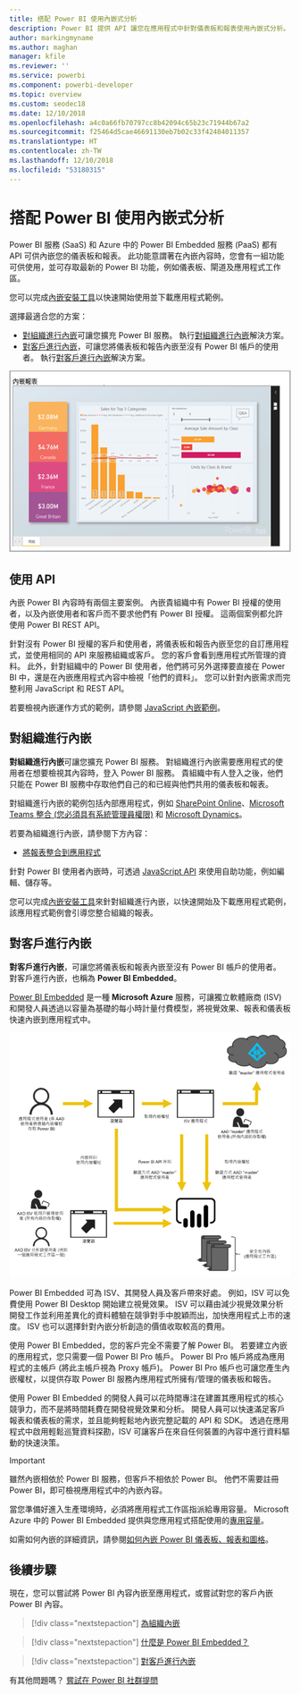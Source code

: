 ```yaml
---
title: 搭配 Power BI 使用內嵌式分析
description: Power BI 提供 API 讓您在應用程式中針對儀表板和報表使用內嵌式分析。 深入了解在 PaaS 和 SaaS 環境中使用內嵌式分析軟體、內嵌式分析工具，或內嵌式商業智慧工具搭配 Power BI 執行內嵌作業的相關資訊。
author: markingmyname
ms.author: maghan
manager: kfile
ms.reviewer: ''
ms.service: powerbi
ms.component: powerbi-developer
ms.topic: overview
ms.custom: seodec18
ms.date: 12/10/2018
ms.openlocfilehash: a4c0a66fb70797cc8b42094c65b23c71944b67a2
ms.sourcegitcommit: f25464d5cae46691130eb7b02c33f42404011357
ms.translationtype: HT
ms.contentlocale: zh-TW
ms.lasthandoff: 12/10/2018
ms.locfileid: "53180315"
---
```

# <a name="embedded-analytics-with-power-bi"></a>搭配 Power BI 使用內嵌式分析

Power BI 服務 (SaaS) 和 Azure 中的 Power BI Embedded 服務 (PaaS) 都有 API 可供內嵌您的儀表板和報表。 此功能意謂著在內嵌內容時，您會有一組功能可供使用，並可存取最新的 Power BI 功能，例如儀表板、閘道及應用程式工作區。

您可以完成[內嵌安裝工具](https://aka.ms/embedsetup)以快速開始使用並下載應用程式範例。

選擇最適合您的方案：

* [對組織進行內嵌](embedding.md#embedding-for-your-organization)可讓您擴充 Power BI 服務。 執行[對組織進行內嵌](https://aka.ms/embedsetup/UserOwnsData)解決方案。
* [對客戶進行內嵌](embedding.md#embedding-for-your-customers)，可讓您將儀表板和報告內嵌至沒有 Power BI 帳戶的使用者。 執行[對客戶進行內嵌](https://aka.ms/embedsetup/AppOwnsData)解決方案。

![PBIE 範例](media/what-can-you-do/what-can-you-do-02.png)

## <a name="using-apis"></a>使用 API

內嵌 Power BI 內容時有兩個主要案例。  內嵌貴組織中有 Power BI 授權的使用者，以及內嵌使用者和客戶而不要求他們有 Power BI 授權。 這兩個案例都允許使用 Power BI REST API。

針對沒有 Power BI 授權的客戶和使用者，將儀表板和報告內嵌至您的自訂應用程式，並使用相同的 API 來服務組織或客戶。 您的客戶會看到應用程式所管理的資料。 此外，針對組織中的 Power BI 使用者，他們將可另外選擇要直接在 Power BI 中，還是在內嵌應用程式內容中檢視「他們的資料」。 您可以針對內嵌需求而完整利用 JavaScript 和 REST API。

若要檢視內嵌運作方式的範例，請參閱 [JavaScript 內嵌範例](https://microsoft.github.io/PowerBI-JavaScript/demo/)。

## <a name="embedding-for-your-organization"></a>對組織進行內嵌

**對組織進行內嵌**可讓您擴充 Power BI 服務。 對組織進行內嵌需要應用程式的使用者在想要檢視其內容時，登入 Power BI 服務。 貴組織中有人登入之後，他們只能在 Power BI 服務中存取他們自己的和已經與他們共用的儀表板和報表。

對組織進行內嵌的範例包括內部應用程式，例如 [SharePoint Online](https://powerbi.microsoft.com/blog/integrate-power-bi-reports-in-sharepoint-online/)、[Microsoft Teams 整合 (您必須具有系統管理員權限)](https://powerbi.microsoft.com/blog/power-bi-teams-up-with-microsoft-teams/) 和 [Microsoft Dynamics](https://docs.microsoft.com/dynamics365/customer-engagement/basics/add-edit-power-bi-visualizations-dashboard)。

若要為組織進行內嵌，請參閱下方內容：

* [將報表整合到應用程式](embed-sample-for-your-organization.md)

針對 Power BI 使用者內嵌時，可透過 [JavaScript API](https://github.com/Microsoft/PowerBI-JavaScript) 來使用自助功能，例如編輯、儲存等。

您可以完成[內嵌安裝工具](https://aka.ms/embedsetup/UserOwnsData)來針對組織進行內嵌，以快速開始及下載應用程式範例，該應用程式範例會引導您整合組織的報表。

## <a name="embedding-for-your-customers"></a>對客戶進行內嵌

**對客戶進行內嵌**，可讓您將儀表板和報表內嵌至沒有 Power BI 帳戶的使用者。 對客戶進行內嵌，也稱為 **Power BI Embedded**。

[Power BI Embedded](azure-pbie-what-is-power-bi-embedded.md) 是一種 **Microsoft Azure** 服務，可讓獨立軟體廠商 (ISV) 和開發人員透過以容量為基礎的每小時計量付費模型，將視覺效果、報表和儀表板快速內嵌到應用程式中。

![對客戶進行內嵌的內嵌流程](media/embedding/powerbi-embed-flow.png)

Power BI Embedded 可為 ISV、其開發人員及客戶帶來好處。 例如，ISV 可以免費使用 Power BI Desktop 開始建立視覺效果。 ISV 可以藉由減少視覺效果分析開發工作並利用差異化的資料體驗在競爭對手中脫穎而出，加快應用程式上市的速度。 ISV 也可以選擇針對內嵌分析創造的價值收取較高的費用。

使用 Power BI Embedded，您的客戶完全不需要了解 Power BI。 若要建立內嵌的應用程式，您只需要一個 Power BI Pro 帳戶。 Power BI Pro 帳戶將成為應用程式的主帳戶 (將此主帳戶視為 Proxy 帳戶)。 Power BI Pro 帳戶也可讓您產生內嵌權杖，以提供存取 Power BI 服務內應用程式所擁有/管理的儀表板和報告。

使用 Power BI Embedded 的開發人員可以花時間專注在建置其應用程式的核心競爭力，而不是將時間耗費在開發視覺效果和分析。 開發人員可以快速滿足客戶報表和儀表板的需求，並且能夠輕鬆地內嵌完整記載的 API 和 SDK。 透過在應用程式中啟用輕鬆巡覽資料探勘，ISV 可讓客戶在來自任何裝置的內容中進行資料驅動的快速決策。

> [!IMPORTANT]
> 雖然內嵌相依於 Power BI 服務，但客戶不相依於 Power BI。 他們不需要註冊 Power BI，即可檢視應用程式中的內嵌內容。

當您準備好進入生產環境時，必須將應用程式工作區指派給專用容量。 Microsoft Azure 中的 Power BI Embedded 提供與您應用程式搭配使用的[專用容量](azure-pbie-create-capacity.md)。

如需如何內嵌的詳細資訊，請參閱[如何內嵌 Power BI 儀表板、報表和圖格](embed-sample-for-customers.md)。

## <a name="next-steps"></a>後續步驟

現在，您可以嘗試將 Power BI 內容內嵌至應用程式，或嘗試對您的客戶內嵌 Power BI 內容。

> [!div class="nextstepaction"]
> [為組織內嵌](embed-sample-for-your-organization.md)

> [!div class="nextstepaction"]
> [什麼是 Power BI Embedded？](azure-pbie-what-is-power-bi-embedded.md)

> [!div class="nextstepaction"]
>[對客戶進行內嵌](embed-sample-for-customers.md)

有其他問題嗎？ [嘗試在 Power BI 社群提問](http://community.powerbi.com/)